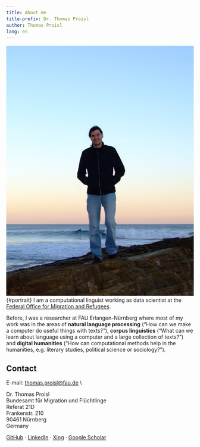 ```yaml
---
title: About me
title-prefix: Dr. Thomas Proisl
author: Thomas Proisl
lang: en
---
```


![Thomas Proisl](img/thomas_proisl.jpg){#portrait} I am a
computational linguist working as data scientist at the [Federal
Office for Migration and Refugees](https://www.bamf.de).

Before, I was a researcher at FAU Erlangen-Nürnberg where most of my
work was in the areas of **natural language processing** (“How can we
make a computer do useful things with texts?”), **corpus linguistics**
(“What can we learn about language using a computer and a large
collection of texts?”) and **digital humanities** (“How can
computational methods help in the humanities, e.g. literary studies,
political science or sociology?”).

<!-- I deeply care about both -->
<!-- **methodology** and **practical implementation**. This means there is -->
<!-- a strong focus on understanding and evaluating established methods -->
<!-- (e.g. “How do Delta measures for authorship attribution work?”, “Which -->
<!-- method yields the best word combinations for inclusion in a -->
<!-- dictionary?”) and on developing novel methods (“How can we measure the -->
<!-- statistical association between arbitrary linguistic constructions?”). -->
<!-- At the same time, I build software solutions (e.g. for identifying -->
<!-- word and sentence boundaries in noisy web and social media texts and -->
<!-- labeling each word with its word class) that combine expert knowledge -->
<!-- with rule-based approaches, traditional machine learning and deep -->
<!-- learning. -->

<!-- Feel free to browse these pages to learn more about my research and -->
<!-- teaching activities. -->

## Contact

E-mail: [thomas.proisl@fau.de](mailto:thomas.proisl@fau.de) \

Dr. Thomas Proisl \
Bundesamt für Migration und Flüchtlinge \
Referat 21D \
Frankenstr. 210 \
90461 Nürnberg \
Germany

[GitHub](https://github.com/tsproisl) ·
[LinkedIn](https://www.linkedin.com/in/thomas-proisl) ·
[Xing](https://www.xing.com/profile/Thomas_Proisl) ·
[Google Scholar](https://scholar.google.de/citations?user=GOnUOS4AAAAJ)

<!-- ## News ## -->
